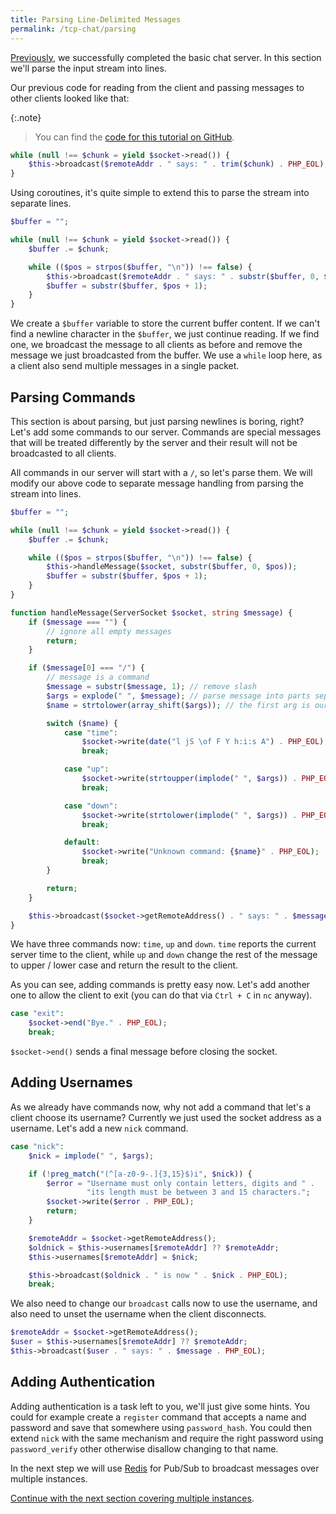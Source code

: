 ```yaml
---
title: Parsing Line-Delimited Messages
permalink: /tcp-chat/parsing
---
```

[Previously](broadcasting), we successfully completed the basic chat server. In this section we'll parse the input stream into lines.

Our previous code for reading from the client and passing messages to other clients looked like that:

{:.note}
> You can find the [code for this tutorial on GitHub](https://github.com/amphp/getting-started/tree/master/4-parsing).

```php
while (null !== $chunk = yield $socket->read()) {
    $this->broadcast($remoteAddr . " says: " . trim($chunk) . PHP_EOL);
}
```

Using coroutines, it's quite simple to extend this to parse the stream into separate lines.

```php
$buffer = "";

while (null !== $chunk = yield $socket->read()) {
    $buffer .= $chunk;

    while (($pos = strpos($buffer, "\n")) !== false) {
        $this->broadcast($remoteAddr . " says: " . substr($buffer, 0, $pos) . PHP_EOL);
        $buffer = substr($buffer, $pos + 1);
    }
}
```

We create a `$buffer` variable to store the current buffer content. If we can't find a newline character in the `$buffer`, we just continue reading. If we find one, we broadcast the message to all clients as before and remove the message we just broadcasted from the buffer. We use a `while` loop here, as a client also send multiple messages in a single packet.

## Parsing Commands

This section is about parsing, but just parsing newlines is boring, right? Let's add some commands to our server. Commands are special messages that will be treated differently by the server and their result will not be broadcasted to all clients.

All commands in our server will start with a `/`, so let's parse them. We will modify our above code to separate message handling from parsing the stream into lines.

```php
$buffer = "";

while (null !== $chunk = yield $socket->read()) {
    $buffer .= $chunk;

    while (($pos = strpos($buffer, "\n")) !== false) {
        $this->handleMessage($socket, substr($buffer, 0, $pos));
        $buffer = substr($buffer, $pos + 1);
    }
}
```

```php
function handleMessage(ServerSocket $socket, string $message) {
    if ($message === "") {
        // ignore all empty messages
        return;
    }

    if ($message[0] === "/") {
        // message is a command
        $message = substr($message, 1); // remove slash
        $args = explode(" ", $message); // parse message into parts separated by space
        $name = strtolower(array_shift($args)); // the first arg is our command name

        switch ($name) {
            case "time":
                $socket->write(date("l jS \of F Y h:i:s A") . PHP_EOL);
                break;

            case "up":
                $socket->write(strtoupper(implode(" ", $args)) . PHP_EOL);
                break;

            case "down":
                $socket->write(strtolower(implode(" ", $args)) . PHP_EOL);
                break;

            default:
                $socket->write("Unknown command: {$name}" . PHP_EOL);
                break;
        }

        return;
    }

    $this->broadcast($socket->getRemoteAddress() . " says: " . $message . PHP_EOL);
}
```

We have three commands now: `time`, `up` and `down`. `time` reports the current server time to the client, while `up` and `down` change the rest of the message to upper / lower case and return the result to the client.

As you can see, adding commands is pretty easy now. Let's add another one to allow the client to exit (you can do that via `Ctrl + C` in `nc` anyway).

```php
case "exit":
    $socket->end("Bye." . PHP_EOL);
    break;
```

`$socket->end()` sends a final message before closing the socket.

## Adding Usernames

As we already have commands now, why not add a command that let's a client choose its username? Currently we just used the socket address as a username. Let's add a new `nick` command.

```php
case "nick":
    $nick = implode(" ", $args);

    if (!preg_match("(^[a-z0-9-.]{3,15}$)i", $nick)) {
        $error = "Username must only contain letters, digits and " .
                 "its length must be between 3 and 15 characters.";
        $socket->write($error . PHP_EOL);
        return;
    }

    $remoteAddr = $socket->getRemoteAddress();
    $oldnick = $this->usernames[$remoteAddr] ?? $remoteAddr;
    $this->usernames[$remoteAddr] = $nick;

    $this->broadcast($oldnick . " is now " . $nick . PHP_EOL);
    break;
```

We also need to change our `broadcast` calls now to use the username, and also need to unset the username when the client disconnects.

```php
$remoteAddr = $socket->getRemoteAddress();
$user = $this->usernames[$remoteAddr] ?? $remoteAddr;
$this->broadcast($user . " says: " . $message . PHP_EOL);
```

## Adding Authentication

Adding authentication is a task left to you, we'll just give some hints. You could for example create a `register` command that accepts a name and password and save that somewhere using `password_hash`. You could then extend `nick` with the same mechanism and require the right password using `password_verify` other otherwise disallow changing to that name.

In the next step we will use [Redis](https://redis.io/) for Pub/Sub to broadcast messages over multiple instances.

[Continue with the next section covering multiple instances](multiple-instances).
